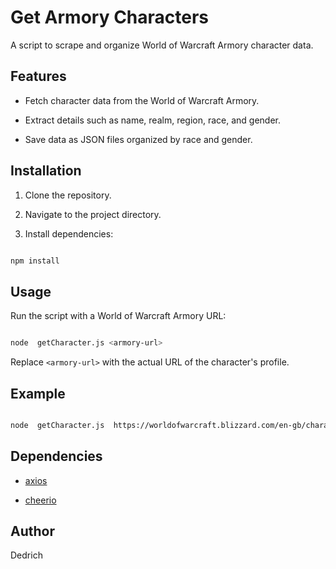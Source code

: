 # Get Armory Characters

  

A script to scrape and organize World of Warcraft Armory character data.

  

## Features

  

- Fetch character data from the World of Warcraft Armory.

- Extract details such as name, realm, region, race, and gender.

- Save data as JSON files organized by race and gender.

  

## Installation

  

1. Clone the repository.

2. Navigate to the project directory.

3. Install dependencies:

  

```bash

npm install

```

  

## Usage

  

Run the script with a World of Warcraft Armory URL:

  

```bash

node  getCharacter.js <armory-url>

```

  

Replace `<armory-url>` with the actual URL of the character's profile.

  

## Example

  

```bash

node  getCharacter.js  https://worldofwarcraft.blizzard.com/en-gb/character/eu/argent-dawn/R%C3%A9ginleif

```

  

## Dependencies

  

- [axios](https://www.npmjs.com/package/axios)

- [cheerio](https://www.npmjs.com/package/cheerio)

  

## Author

  

Dedrich